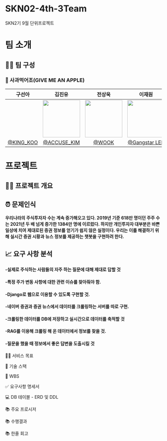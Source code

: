# SKN02-4th-3Team
SKN2기 9월 단위프로젝트

#  팀 소개
## 👩‍🏫 팀 구성
### :apple: 사과먹어조(GIVE ME AN APPLE)
| 구선아 | 김진유 | 전상욱 | 이재원 | 
|:----------:|:----------:|:----------:|:----------:|
| <img width="120px" src=" " /> | <img width="120px" src="https://github.com/user-attachments/assets/4ae67d2a-4394-4481-98d4-266966a517a8" /> | <img width="120px" src="https://github.com/user-attachments/assets/061ea4e0-9712-48f9-9635-ac667e1afca2" /> | <img width="120px" src="https://github.com/user-attachments/assets/a41d4b71-85ca-4369-bda9-5cc304896c6c" /> 
|  [@KING_KOO](https://github.com/developer0826) | [@ACCUSE_KIM](https://github.com/Sesame-Oil)  | [@WOOK](https://github.com/wjstkddnr) | [@Gangstar LEE](https://github.com/promethevs11) |


#  프로젝트

## 👨‍🏫 프로젝트 개요
  ## :alarm_clock: 문제인식
  #### 우리나라의 주식투자자 수는 계속 증가해오고 있다. 2019년 기준 618만 명이던 주주 수는 2021년 두 배 넘게 증가한 1384만 명에 이르렀다. 하지만 개인투자자 대부분은 바쁜 일상에 치여 제대로된 증권 정보를 얻기가 쉽지 않은 실정이다. 우리는 이를 해결하기 위해 실시간 증권 시황과 뉴스 정보를 제공하는 챗봇을 구현하려 한다.
  ## :chart_with_upwards_trend: 요구 사항 분석
  
  ####  -실제로 주식하는 사람들의 자주 하는 질문에 대해 제대로 답할 것
  ####  -특정 주가 변동 사항에 대한 관련 이슈를 찾아줘야 함.
  ####  -Django로 웹으로 이용할 수 있도록 구현할 것.
  ####  -네이버 증권과 증권 뉴스에서 데이터를 크롤링하는 서버를 따로 구현.
  ####  -크롤링한 데이터를 DB에 저장하고 실시간으로 데이터를 축적할 것
  ####  -RAG를 이용해 크롤링 해 온 데이터에서 정보를 찾을 것.
  ####  -질문을 했을 때 정보에서 좋은 답변을 도출시킬 것


👩‍🏫 서비스 목표


🔨 기술 스택


📝 WBS


✅ 요구사항 명세서


💻 DB 테이블 - ERD 및 DDL


📚 주요 프로시저


📚 수행결과


📚 한줄 회고
